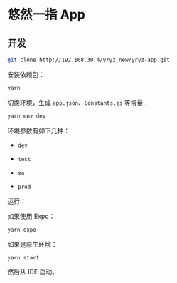 # 悠然一指 App

## 开发

```sh
git clone http://192.168.30.4/yryz_new/yryz-app.git
```

安装依赖包：

```sh
yarn
```

切换环境，生成 `app.json`、`Constants.js` 等常量：

```sh
yarn env dev
```

环境参数有如下几种：

-	`dev`

-	`test`

-	`mo`

-	`prod`

运行：

如果使用 Expo：

```sh
yarn expo
```

如果是原生环境：

```sh
yarn start
```

然后从 IDE 启动。
